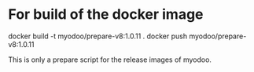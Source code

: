# For build of the docker image
docker build -t myodoo/prepare-v8:1.0.11 .
docker push myodoo/prepare-v8:1.0.11

This is only a prepare script for the release images of myodoo.

